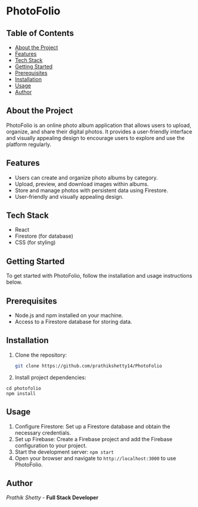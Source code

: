 # PhotoFolio

## Table of Contents
- [About the Project](#about-the-project)
- [Features](#features)
- [Tech Stack](#tech-stack)
- [Getting Started](#getting-started)
- [Prerequisites](#prerequisites)
- [Installation](#installation)
- [Usage](#usage)
- [Author](#author)

## About the Project

PhotoFolio is an online photo album application that allows users to upload, organize, and share their digital photos. It provides a user-friendly interface and visually appealing design to encourage users to explore and use the platform regularly.

## Features

- Users can create and organize photo albums by category.
- Upload, preview, and download images within albums.
- Store and manage photos with persistent data using Firestore.
- User-friendly and visually appealing design.

## Tech Stack

- React
- Firestore (for database)
- CSS (for styling)

## Getting Started

To get started with PhotoFolio, follow the installation and usage instructions below.

## Prerequisites

- Node.js and npm installed on your machine.
- Access to a Firestore database for storing data.


## Installation

1. Clone the repository:
   ```sh
   git clone https://github.com/prathikshetty14/PhotoFolio
2. Install project dependencies:
  ```
  cd photofolio
  npm install
```

## Usage

1. Configure Firestore: Set up a Firestore database and obtain the necessary credentials.
2. Set up Firebase: Create a Firebase project and add the Firebase configuration to your project.
3. Start the development server:
   ```npm start```
4. Open your browser and navigate to `http://localhost:3000` to use PhotoFolio.

## Author
*Prathik Shetty* - **Full Stack Developer**
